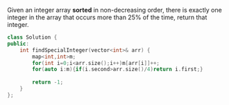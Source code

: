 Given an integer array **sorted** in non-decreasing order, there is exactly one integer in the array that occurs more than 25% of the time, return that integer.

```cpp
class Solution {
public:
    int findSpecialInteger(vector<int>& arr) {
        map<int,int>m;
        for(int i=0;i<arr.size();i++)m[arr[i]]++;
        for(auto i:m){if(i.second>arr.size()/4)return i.first;}
        
        return -1;
    }
};
```